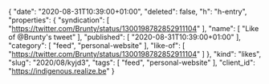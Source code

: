 {
  "date": "2020-08-31T10:39:00+01:00",
  "deleted": false,
  "h": "h-entry",
  "properties": {
    "syndication": [
      "https://twitter.com/Brunty/status/1300198782852911104"
    ],
    "name": [
      "Like of @Brunty's tweet"
    ],
    "published": [
      "2020-08-31T10:39:00+01:00"
    ],
    "category": [
      "feed",
      "personal-website"
    ],
    "like-of": [
      "https://twitter.com/Brunty/status/1300198782852911104"
    ]
  },
  "kind": "likes",
  "slug": "2020/08/kyjd3",
  "tags": [
    "feed",
    "personal-website"
  ],
  "client_id": "https://indigenous.realize.be"
}
